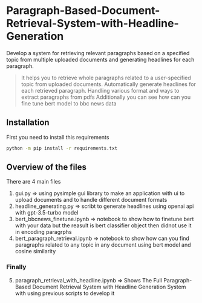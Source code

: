 # Paragraph-Based-Document-Retrieval-System-with-Headline-Generation
Develop a system for retrieving relevant paragraphs based on a specified topic from multiple uploaded documents and generating headlines for each paragraph.
> It helps you to retrieve whole paragraphs related to a user-specified topic from uploaded documents.
> Automatically generate headlines for each retrieved paragraph.
> Handling various format and ways to extract paragraphs from pdfs
> Additionally you can see how can you fine tune bert model to bbc news data




## Installation

First you need to install this requirements
```sh
python -m pip install -r requirements.txt
```

## Overview of the files
There are 4 main files
1) gui.py => using pysimple gui library to make an application with ui to upload documents and to handle different document formats 
2) headline_generating.py => scribt to generate headlines using openai api with gpt-3.5-turbo model
3) bert_bbcnews_finetune.ipynb => notebook to show how to finetune bert with your data but the reasult is bert classifier object then didnot use it in encoding paragrphs
4) bert_paragraph_retrieval.ipynb => notebook to show how can you find paragraphs related to any topic in any document using bert model and cosine similarity

### Finally 
5) paragraph_retrieval_with_headline.ipynb => Shows The Full Paragraph-Based Document Retrieval System with Headline Generation System with using previous scripts to develop it


